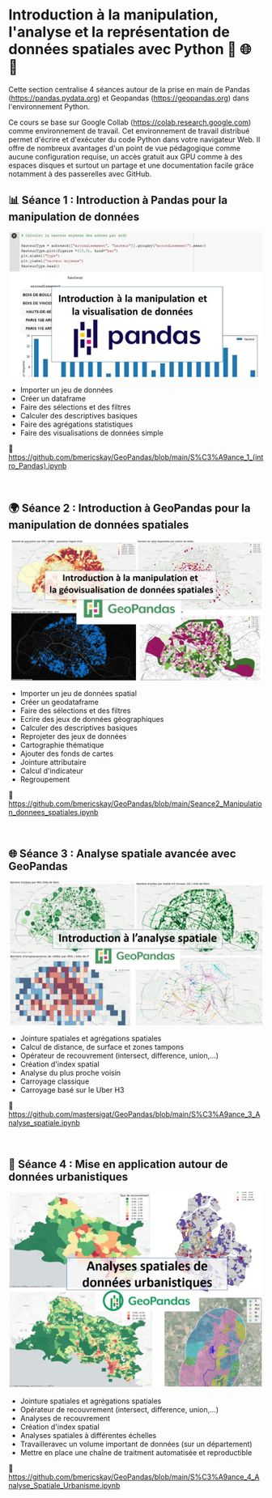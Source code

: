 # Introduction à la manipulation, l'analyse et la représentation de données spatiales avec Python 📒 🌐 🐍

Cette section centralise 4 séances autour de la prise en main de Pandas (https://pandas.pydata.org) et Geopandas (https://geopandas.org) dans l'environnement Python.

Ce cours se base sur Google Collab (https://colab.research.google.com) comme environnement de travail. Cet environnement de travail distribué permet d'écrire et d'exécuter du code Python dans votre navigateur Web. Il offre de nombreux avantages d'un point de vue pédagogique comme aucune configuration requise, un accès gratuit aux GPU comme à des espaces disques et surtout un partage et une documentation facile grâce notamment à des passerelles avec GitHub.


## 📊 Séance 1 : Introduction à Pandas pour la manipulation de données



<p align="center">
  <img src="https://raw.githubusercontent.com/bmericskay/portfolio/main/images/cours/Python1.JPG" alt="alt tag" width="500">
</p>

* Importer un jeu de données
* Créer un dataframe
* Faire des sélections et des filtres
* Calculer des descriptives basiques
* Faire des agrégations statistiques
* Faire des visualisations de données simple

📒  https://github.com/bmericskay/GeoPandas/blob/main/S%C3%A9ance_1_(intro_Pandas).ipynb


<br>

## 🌍 Séance 2 : Introduction à GeoPandas pour la manipulation de données spatiales

<p align="center">
  <img src="https://raw.githubusercontent.com/bmericskay/portfolio/main/images/cours/Python2.JPG" alt="alt tag" width="500">
</p>


* Importer un jeu de données spatial
* Créer un geodataframe
* Faire des sélections et des filtres
* Ecrire des jeux de données géographiques
* Calculer des descriptives basiques
* Reprojeter des jeux de données
* Cartographie thématique
* Ajouter des fonds de cartes
* Jointure attributaire
* Calcul d'indicateur
* Regroupement

📒 https://github.com/bmericskay/GeoPandas/blob/main/Seance2_Manipulation_donnees_spatiales.ipynb

<br>

## 🌐 Séance 3 : Analyse spatiale avancée avec GeoPandas

<p align="center">
  <img src="https://raw.githubusercontent.com/bmericskay/portfolio/main/images/cours/Python3.JPG" alt="alt tag" width="500">
</p>


* Jointure spatiales et agrégations spatiales
* Calcul de distance, de surface et zones tampons
* Opérateur de recouvrement (intersect, difference, union,...)
* Création d'index spatial
* Analyse du plus proche voisin
* Carroyage classique 
* Carroyage basé sur le Uber H3

📒 https://github.com/mastersigat/GeoPandas/blob/main/S%C3%A9ance_3_Analyse_spatiale.ipynb


<br>


## 🏬 Séance 4 : Mise en application autour de données urbanistiques

<p align="center">
  <img src="https://raw.githubusercontent.com/mastersigat/GeoPandas/main/python4.jpg" alt="alt tag" width="500">
</p>


* Jointure spatiales et agrégations spatiales
* Opérateur de recouvrement (intersect, difference, union,...)
* Analyses de recouvrement
* Création d'index spatial
* Analyses spatiales à différentes échelles
* Travailleravec un volume important de données (sur un département)
* Mettre en place une chaîne de traitment automatisée et reproductible

📒 https://github.com/bmericskay/GeoPandas/blob/main/S%C3%A9ance_4_Analyse_Spatiale_Urbanisme.ipynb


